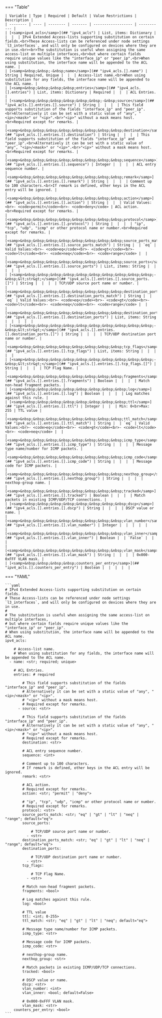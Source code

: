 <!--
  ~ Copyright (c) 2024 Arista Networks, Inc.
  ~ Use of this source code is governed by the Apache License 2.0
  ~ that can be found in the LICENSE file.
  -->
=== "Table"

    | Variable | Type | Required | Default | Value Restrictions | Description |
    | -------- | ---- | -------- | ------- | ------------------ | ----------- |
    | [<samp>ipv4_acls</samp>](## "ipv4_acls") | List, items: Dictionary |  |  |  | IPv4 Extended Access-lists supporting substitution on certain fields.<br>These Access-lists can be referenced under node settings `l3_interfaces`, and will only be configured on devices where they are in use.<br><br>The substitution is useful when assigning the same access-list on multiple interfaces,<br>but where certain fields require unique values like the "interface_ip" or "peer_ip".<br>When using substitution, the interface name will be appended to the ACL name. |
    | [<samp>&nbsp;&nbsp;-&nbsp;name</samp>](## "ipv4_acls.[].name") | String | Required, Unique |  |  | Access-list name.<br>When using substitution for any fields, the interface name will be appended to the ACL name. |
    | [<samp>&nbsp;&nbsp;&nbsp;&nbsp;entries</samp>](## "ipv4_acls.[].entries") | List, items: Dictionary | Required |  |  | ACL Entries. |
    | [<samp>&nbsp;&nbsp;&nbsp;&nbsp;&nbsp;&nbsp;-&nbsp;source</samp>](## "ipv4_acls.[].entries.[].source") | String |  |  |  | This field supports substitution of the fields "interface_ip" and "peer_ip".<br>Alternatively it can be set with a static value of "any", "<ip>/<mask>" or "<ip>".<br>"<ip>" without a mask means host.<br>Required except for remarks. |
    | [<samp>&nbsp;&nbsp;&nbsp;&nbsp;&nbsp;&nbsp;&nbsp;&nbsp;destination</samp>](## "ipv4_acls.[].entries.[].destination") | String |  |  |  | This field supports substitution of the fields "interface_ip" and "peer_ip".<br>Alternatively it can be set with a static value of "any", "<ip>/<mask>" or "<ip>".<br>"<ip>" without a mask means host.<br>Required except for remarks. |
    | [<samp>&nbsp;&nbsp;&nbsp;&nbsp;&nbsp;&nbsp;&nbsp;&nbsp;sequence</samp>](## "ipv4_acls.[].entries.[].sequence") | Integer |  |  |  | ACL entry sequence number. |
    | [<samp>&nbsp;&nbsp;&nbsp;&nbsp;&nbsp;&nbsp;&nbsp;&nbsp;remark</samp>](## "ipv4_acls.[].entries.[].remark") | String |  |  |  | Comment up to 100 characters.<br>If remark is defined, other keys in the ACL entry will be ignored. |
    | [<samp>&nbsp;&nbsp;&nbsp;&nbsp;&nbsp;&nbsp;&nbsp;&nbsp;action</samp>](## "ipv4_acls.[].entries.[].action") | String |  |  | Valid Values:<br>- <code>permit</code><br>- <code>deny</code> | ACL action.<br>Required except for remarks. |
    | [<samp>&nbsp;&nbsp;&nbsp;&nbsp;&nbsp;&nbsp;&nbsp;&nbsp;protocol</samp>](## "ipv4_acls.[].entries.[].protocol") | String |  |  |  | "ip", "tcp", "udp", "icmp" or other protocol name or number.<br>Required except for remarks. |
    | [<samp>&nbsp;&nbsp;&nbsp;&nbsp;&nbsp;&nbsp;&nbsp;&nbsp;source_ports_match</samp>](## "ipv4_acls.[].entries.[].source_ports_match") | String |  | `eq` | Valid Values:<br>- <code>eq</code><br>- <code>gt</code><br>- <code>lt</code><br>- <code>neq</code><br>- <code>range</code> |  |
    | [<samp>&nbsp;&nbsp;&nbsp;&nbsp;&nbsp;&nbsp;&nbsp;&nbsp;source_ports</samp>](## "ipv4_acls.[].entries.[].source_ports") | List, items: String |  |  |  |  |
    | [<samp>&nbsp;&nbsp;&nbsp;&nbsp;&nbsp;&nbsp;&nbsp;&nbsp;&nbsp;&nbsp;-&nbsp;&lt;str&gt;</samp>](## "ipv4_acls.[].entries.[].source_ports.[]") | String |  |  |  | TCP/UDP source port name or number. |
    | [<samp>&nbsp;&nbsp;&nbsp;&nbsp;&nbsp;&nbsp;&nbsp;&nbsp;destination_ports_match</samp>](## "ipv4_acls.[].entries.[].destination_ports_match") | String |  | `eq` | Valid Values:<br>- <code>eq</code><br>- <code>gt</code><br>- <code>lt</code><br>- <code>neq</code><br>- <code>range</code> |  |
    | [<samp>&nbsp;&nbsp;&nbsp;&nbsp;&nbsp;&nbsp;&nbsp;&nbsp;destination_ports</samp>](## "ipv4_acls.[].entries.[].destination_ports") | List, items: String |  |  |  |  |
    | [<samp>&nbsp;&nbsp;&nbsp;&nbsp;&nbsp;&nbsp;&nbsp;&nbsp;&nbsp;&nbsp;-&nbsp;&lt;str&gt;</samp>](## "ipv4_acls.[].entries.[].destination_ports.[]") | String |  |  |  | TCP/UDP destination port name or number. |
    | [<samp>&nbsp;&nbsp;&nbsp;&nbsp;&nbsp;&nbsp;&nbsp;&nbsp;tcp_flags</samp>](## "ipv4_acls.[].entries.[].tcp_flags") | List, items: String |  |  |  |  |
    | [<samp>&nbsp;&nbsp;&nbsp;&nbsp;&nbsp;&nbsp;&nbsp;&nbsp;&nbsp;&nbsp;-&nbsp;&lt;str&gt;</samp>](## "ipv4_acls.[].entries.[].tcp_flags.[]") | String |  |  |  | TCP Flag Name. |
    | [<samp>&nbsp;&nbsp;&nbsp;&nbsp;&nbsp;&nbsp;&nbsp;&nbsp;fragments</samp>](## "ipv4_acls.[].entries.[].fragments") | Boolean |  |  |  | Match non-head fragment packets. |
    | [<samp>&nbsp;&nbsp;&nbsp;&nbsp;&nbsp;&nbsp;&nbsp;&nbsp;log</samp>](## "ipv4_acls.[].entries.[].log") | Boolean |  |  |  | Log matches against this rule. |
    | [<samp>&nbsp;&nbsp;&nbsp;&nbsp;&nbsp;&nbsp;&nbsp;&nbsp;ttl</samp>](## "ipv4_acls.[].entries.[].ttl") | Integer |  |  | Min: 0<br>Max: 255 | TTL value |
    | [<samp>&nbsp;&nbsp;&nbsp;&nbsp;&nbsp;&nbsp;&nbsp;&nbsp;ttl_match</samp>](## "ipv4_acls.[].entries.[].ttl_match") | String |  | `eq` | Valid Values:<br>- <code>eq</code><br>- <code>gt</code><br>- <code>lt</code><br>- <code>neq</code> |  |
    | [<samp>&nbsp;&nbsp;&nbsp;&nbsp;&nbsp;&nbsp;&nbsp;&nbsp;icmp_type</samp>](## "ipv4_acls.[].entries.[].icmp_type") | String |  |  |  | Message type name/number for ICMP packets. |
    | [<samp>&nbsp;&nbsp;&nbsp;&nbsp;&nbsp;&nbsp;&nbsp;&nbsp;icmp_code</samp>](## "ipv4_acls.[].entries.[].icmp_code") | String |  |  |  | Message code for ICMP packets. |
    | [<samp>&nbsp;&nbsp;&nbsp;&nbsp;&nbsp;&nbsp;&nbsp;&nbsp;nexthop_group</samp>](## "ipv4_acls.[].entries.[].nexthop_group") | String |  |  |  | nexthop-group name. |
    | [<samp>&nbsp;&nbsp;&nbsp;&nbsp;&nbsp;&nbsp;&nbsp;&nbsp;tracked</samp>](## "ipv4_acls.[].entries.[].tracked") | Boolean |  |  |  | Match packets in existing ICMP/UDP/TCP connections. |
    | [<samp>&nbsp;&nbsp;&nbsp;&nbsp;&nbsp;&nbsp;&nbsp;&nbsp;dscp</samp>](## "ipv4_acls.[].entries.[].dscp") | String |  |  |  | DSCP value or name. |
    | [<samp>&nbsp;&nbsp;&nbsp;&nbsp;&nbsp;&nbsp;&nbsp;&nbsp;vlan_number</samp>](## "ipv4_acls.[].entries.[].vlan_number") | Integer |  |  |  |  |
    | [<samp>&nbsp;&nbsp;&nbsp;&nbsp;&nbsp;&nbsp;&nbsp;&nbsp;vlan_inner</samp>](## "ipv4_acls.[].entries.[].vlan_inner") | Boolean |  | `False` |  |  |
    | [<samp>&nbsp;&nbsp;&nbsp;&nbsp;&nbsp;&nbsp;&nbsp;&nbsp;vlan_mask</samp>](## "ipv4_acls.[].entries.[].vlan_mask") | String |  |  |  | 0x000-0xFFF VLAN mask. |
    | [<samp>&nbsp;&nbsp;&nbsp;&nbsp;counters_per_entry</samp>](## "ipv4_acls.[].counters_per_entry") | Boolean |  |  |  |  |

=== "YAML"

    ```yaml
    # IPv4 Extended Access-lists supporting substitution on certain fields.
    # These Access-lists can be referenced under node settings `l3_interfaces`, and will only be configured on devices where they are in use.
    #
    # The substitution is useful when assigning the same access-list on multiple interfaces,
    # but where certain fields require unique values like the "interface_ip" or "peer_ip".
    # When using substitution, the interface name will be appended to the ACL name.
    ipv4_acls:

        # Access-list name.
        # When using substitution for any fields, the interface name will be appended to the ACL name.
      - name: <str; required; unique>

        # ACL Entries.
        entries: # required

            # This field supports substitution of the fields "interface_ip" and "peer_ip".
            # Alternatively it can be set with a static value of "any", "<ip>/<mask>" or "<ip>".
            # "<ip>" without a mask means host.
            # Required except for remarks.
          - source: <str>

            # This field supports substitution of the fields "interface_ip" and "peer_ip".
            # Alternatively it can be set with a static value of "any", "<ip>/<mask>" or "<ip>".
            # "<ip>" without a mask means host.
            # Required except for remarks.
            destination: <str>

            # ACL entry sequence number.
            sequence: <int>

            # Comment up to 100 characters.
            # If remark is defined, other keys in the ACL entry will be ignored.
            remark: <str>

            # ACL action.
            # Required except for remarks.
            action: <str; "permit" | "deny">

            # "ip", "tcp", "udp", "icmp" or other protocol name or number.
            # Required except for remarks.
            protocol: <str>
            source_ports_match: <str; "eq" | "gt" | "lt" | "neq" | "range"; default="eq">
            source_ports:

                # TCP/UDP source port name or number.
              - <str>
            destination_ports_match: <str; "eq" | "gt" | "lt" | "neq" | "range"; default="eq">
            destination_ports:

                # TCP/UDP destination port name or number.
              - <str>
            tcp_flags:

                # TCP Flag Name.
              - <str>

            # Match non-head fragment packets.
            fragments: <bool>

            # Log matches against this rule.
            log: <bool>

            # TTL value
            ttl: <int; 0-255>
            ttl_match: <str; "eq" | "gt" | "lt" | "neq"; default="eq">

            # Message type name/number for ICMP packets.
            icmp_type: <str>

            # Message code for ICMP packets.
            icmp_code: <str>

            # nexthop-group name.
            nexthop_group: <str>

            # Match packets in existing ICMP/UDP/TCP connections.
            tracked: <bool>

            # DSCP value or name.
            dscp: <str>
            vlan_number: <int>
            vlan_inner: <bool; default=False>

            # 0x000-0xFFF VLAN mask.
            vlan_mask: <str>
        counters_per_entry: <bool>
    ```
